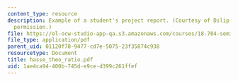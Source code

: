 ```yaml
---
content_type: resource
description: Example of a student's project report. (Courtesy of Dilip Das. Used with
  permission.)
file: https://ol-ocw-studio-app-qa.s3.amazonaws.com/courses/18-704-seminar-in-algebra-and-number-theory-rational-points-on-elliptic-curves-fall-2004/1ae4ca94400b745de9ced399c261ffef_hasse_theo_ratio.pdf
file_type: application/pdf
parent_uid: 01120f78-9477-cd7e-5075-23f35874c938
resourcetype: Document
title: hasse_theo_ratio.pdf
uid: 1ae4ca94-400b-745d-e9ce-d399c261ffef
---
```

